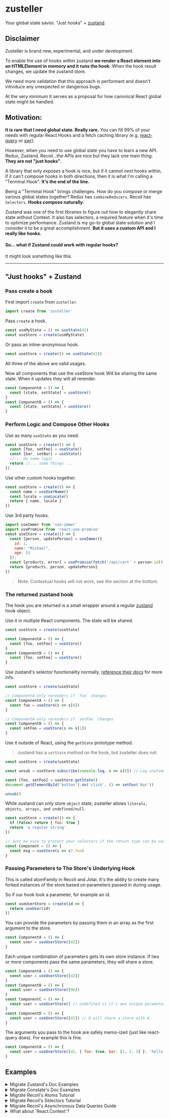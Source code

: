 # zusteller

Your global state savior. "Just hooks" + [zustand](https://github.com/react-spring/zustand).

## Disclaimer 

Zusteller is brand new, experimental, and under development.

To enable the use of hooks within zustand **we render a React element into an HTMLElement in memory and it runs the hook.** 
When the hook result changes, we update the zustand store. 

We need more validation that this approach is performant and doesn't introduce any unexpected or dangerous bugs.

At the very minimum it serves as a proposal for how canonical React global state might be handled. 

## Motivation:

**It is rare that I need global state. Really rare.** You can fill 99% of your needs with regular React Hooks and a fetch caching library
(e.g. [react-query](https://react-query.tanstack.com/docs/overview) or [swr](https://github.com/vercel/swr)).

However, when you need to use global state you have to learn a new API. Redux, Zustand, Recoil...the APIs are nice but they
lack one main thing. **They are not "just hooks".**

A library that only _exposes_ a hook is nice, but if it cannot _nest_ hooks within, if it can't compose hooks in both
directions, then it is what I'm calling a "Terminal Hook". **It's the end of the line.**

Being a "Terminal Hook" brings challenges. How do you compose or merge various global states together? Redux has 
`combineReducers`. Recoil has `Selectors`. **Hooks compose naturally.**

Zustand was one of the first libraries to figure out how to elegantly share state without Context. It also has
selectors, a required feature when it's time to optimize performance. Zustand is my go-to global state solution and I consider
it to be a great accomplishment. **But it uses a custom API and I really like hooks.**

#### So... what if Zustand could work with regular hooks?

It might look something like this. 

----

## "Just hooks" + Zustand

### Pass create a hook

First import `create` from `zusteller`.

```js
import create from 'zusteller'
```

Pass `create` a hook. 

```js
const useMyState = () => useState(42)
const useStore = create(useMyState)
```

Or pass an inline-anonymous hook.

```js
const useStore = create(() => useState(42))
```

All three of the above are valid usages.

Now all components that use the useStore hook Will be sharing the same state. When it updates they will all rerender. 
```js
const ComponentA = () => {
  const [state, setState] = useStore()
}
const ComponentB = () => {
  const [state, setState] = useStore()  
}
```

### Perform Logic and Compose Other Hooks

Use as many `useState` as you need.

```js
const useStore = create(() => {
  const [foo, setFoo] = useState()
  const [bar, setBar] = useState()
  //... do some logic
  return //... some things ...
})
```

Use other custom hooks together.

```js
const useStore = create(() => {
  const name = useUserName()
  const locale = useLocale()
  return { name, locale }
})
```

Use 3rd party hooks.

```js
import useImmer from 'use-immer'
import usePromise from 'react-use-promise'
const useStore = create(() => {
  const [person, updatePerson] = useImmer({
    id: 1,
    name: "Michael",
    age: 33
  });
  const [products, error] = usePromise(fetch('/api/cart' + person.id))
  return {products, person, updatePerson}
})
```

> Note: Contextual hooks will not work, see the section at the bottom.

### The returned zustand hook

The hook you are returned is a small wrapper around a regular [zustand](https://github.com/react-spring/zustand) hook object.

Use it in multiple React components. The state will be shared.

```js
const useStore = create(useState)

const ComponentA = () => {
  const [foo, setFoo] = useStore()
}
const ComponentB = () => {
  const [foo, setFoo] = useStore()
}
```

Use zustand's selector functionality normally, [reference their docs](https://github.com/react-spring/zustand#selecting-multiple-state-slices) for more info.

```js
const useStore = create(useState)

// ComponentA only rerenders if `foo` changes
const ComponentA = () => {
  const foo = useStore(s => s[0])
}

// ComponentA only rerenders if `setFoo` changes
const ComponentB = () => {
  const setFoo = useStore(s => s[1])
}
```

Use it outside of React, using the `getState` prototype method.

> zustand has a `setState` method on the hook, but zusteller does not.

```js
const useStore = create(useState)

const unsub = useStore.subscribe(console.log, s => s[0]) // Log anytime foo changes

const [foo, setFoo] = useStore.getState()
document.getElementById('button').on('click', () => setFoo('bar'))

unsub()
```

While zustand can only store `object` state, zusteller allows `literals, objects, arrays, and undefined/null`.

```js
const useStore = create(() => {
  if (false) return { foo: true }
  return 'a regular string'
})

// Just be sure to protect your selectors if the return type can be variable
const Component = () => {
  const msg = useStore(s => s?.foo)
}
```

### Passing Parameters to The Store's Underlying Hook

This is called atomFamily in Recoil and Jotai. It's the ability to create many forked instances of the store based on
parameters passed in during usage.

So if our hook took a parameter, for example an id.
```js
const useUserStore = create(id => {
  return useUser(id)
})
```

You can provide the parameters by passing them in an array as the first argument to the store.
```js
const ComponentA = () => {
  const user = useUserStore([42])
}
```

Each unique combination of parameters gets its own store instance. If two or more components pass the same parameters,
they will share a store.
```js
const ComponentA = () => {
  const user = useUserStore([42])
}
const ComponentB = () => {
  const user = useUserStore([96])
}
const ComponentC = () => {
  const user = useUserStore() // undefined is it's own unique parameter
}
const ComponentD = () => {
  const user = useUserStore([42]) // D will share a store with A
}
```

The arguments you pass to the hook are safely memo-ized (just like react-query does). For example this is fine.
```js
const ComponentA = () => {
  const user = useUserStore([42, { foo: true, bar: [1, 2, 3] }, 'hello', null])
}
```

## Examples

<details>
  <summary>Migrate Zustand's Doc Examples</summary>
  
> You'll have to follow along at https://github.com/pmndrs/zustand/blob/master/README.md
> I only recreate the code blocks not all of the text.

```js
import create from 'zusteller'

const useStore = create(() => {
  const [bears, setBears] = useState(0)
  const increasePopulation = () => setBears(prev => prev + 1)
  const removeAllBears = () => setBears(0)
  return { bears, increasePopulation, removeAllBears }
})
```

```jsx
function BearCounter() {
  const bears = useStore(state => state.bears)
  return <h1>{bears} around here ...</h1>
}

function Controls() {
  const increasePopulation = useStore(state => state.increasePopulation)
  return <button onClick={increasePopulation}>one up</button>
}
```

### Async actions

I'd just use react-query for this but let's recreate it anyway.

```js
import create from 'zusteller'

const useStore = create(() => {
  const [fishies, setFishies] = useState({})
  const fetch = async pond => {
    const response = await fetch(pond)
    setFishies(await response.json())
  }
})
```

Oh wait, but now we can compose other hooks! So we *can* use react-query. Would you look at that?

```js
import create from 'zusteller'
import { useQuery } from 'react-query'

const useStore = create(() => {
  const [pond, setPond] = useState('foo')
  const { data, ...queryInfo } = useQuery('fishies', () => fetch(`/api/${pond}`))
  // Maybe you need to alter the response in some way?
  // Who knows why people need global state... :shrug
  const fishies = data.map(fish => fish.slippery = true)
  return {fishies, queryInfo, setPond}
})

```

### Reading/writing state and reacting to changes outside of components

Works just like zustand.

> Except there is no `setState` prototype method. You must use methods exposed by
your hook to modify the internal hook's state.

```js
const useStore = create(useState, { paw: true, snout: true, fur: true })

// Getting non-reactive fresh state
const paw = useStore.getState().paw
// Listening to all changes, fires on every change
const unsub1 = useStore.subscribe(console.log)
// Listening to selected changes, in this case when "paw" changes
const unsub2 = useStore.subscribe(console.log, state => state.paw)
// Subscribe also supports an optional equality function
const unsub3 = useStore.subscribe(console.log, state => [state.paw, state.fur], shallow)
// Updating state, will trigger listeners
const [, setState] = useStore.getState()
setState(prev => ({ ...prev, paw: false }))
// Unsubscribe listeners
unsub1()
unsub2()
unsub3()
// Destroying the store (removing all listeners)
useStore.destroy()
```

### Using zusteller without React

Not possible. Use zustand. Zusteller uses hooks, and hooks must be run using react and react-dom.

### Want to use immer? 

Use a 3rd party immer hook or write your own.

```js
import create from 'zusteller'
import produce from 'immer'

const useImmerState = initialState => {
    const [state, setState] = useState(initialState)
    const setImmerState = useCallback(setter => setState(produce(setter)), [])
    return [state, setImmerState]
}

const useStore = create(useImmerState, { lush: { forrest: { contains: { a: "bear" } } } })

function Component() {
    const [state, setState] = useStore()
    setState(state => {
      state.lush.forrest.contains = null
    })
}
```

### Can't live without redux-like reducers and action types?

No judgement I guess. Here's how you do it, you just use `useReducer`. Simple.

```js
import create from 'zusteller'
import { useReducer } from 'react'

const types = { increase: "INCREASE", decrease: "DECREASE" }

const reducer = (state, { type, by = 1 }) => {
  switch (type) {
    case types.increase: return { grumpiness: state.grumpiness + by }
    case types.decrease: return { grumpiness: state.grumpiness - by }
  }
}

const useStore = create(useReducer, reducer, {grumpiness: 0})

function Component() {
  const [state, dispatch] = useStore()
  dispatch({ type: types.increase, by: 2 })
}
```
</details>








<details>
  <summary>Migrate Constate's Doc Examples</summary>
  
> You'll have to follow along at https://github.com/diegohaz/constate/blob/master/README.md
> I only recreate the code blocks not all of the text.

```jsx
import React, { useState } from "react";
import create from "zusteller";

// 1️⃣ Create a custom hook as usual
function useCounter() {
  const [count, setCount] = useState(0);
  const increment = () => setCount(prevCount => prevCount + 1);
  return { count, increment };
}

// 2️⃣ Wrap your hook with the create function
const useCounterStore = create(useCounter);

function Button() {
  // 3️⃣ Use context instead of custom hook
  const { increment } = useCounterStore();
  return <button onClick={increment}>+</button>;
}

function Count() {
  // 4️⃣ Use context in other components
  const { count } = useCounterStore();
  return <span>{count}</span>;
}

function App() {
  // 5️⃣ DO NOT wrap your components with Provider
  return (
    <>
      <Count />
      <Button />
    </>
  );
}
```

Advanced Example

```jsx
import React, { useState, useCallback } from "react";
import create from "zusteller";

// 1️⃣ Create a custom hook that receives props
function useCounter({ initialCount = 0 }) {
  const [count, setCount] = useState(initialCount);
  // 2️⃣ Wrap your updaters with useCallback or use dispatch from useReducer
  const increment = useCallback(() => setCount(prev => prev + 1), []);
  return { count, increment };
}

// 3️⃣ Wrap your hook with the constate factory splitting the values
// 3.5 Pass props to your hook
const useCounterStore = create(useCounter, { initialCount: 10 });

function Button() {
  // 4️⃣ Use the updater context that will never trigger a re-render
  // 4.5 we get at it via our selector
  const increment = useCounterStore(s => s.increment);
  return <button onClick={increment}>+</button>;
}

function Count() {
  // 5️⃣ Use the state context in other components
  // 5.5 Use the selector to only subscribe to the count
  const count = useCount(s => s.count);
  return <span>{count}</span>;
}

function App() {
  // 6️⃣ DO NOT wrap your components with Provider 
  return (
    <>
      <Count />
      <Button />
    </>
  );
}
```
</details>








<details>
  <summary>Migrate Recoil's Atoms Tutorial</summary>
  
> You'll have to follow along at https://recoiljs.org/docs/basic-tutorial/atoms
> I only recreate the code blocks not all of the text.

```js
const useTodoListStore = create(() => {
  // I'm gonna use this immer hook... because it'll make mutations easier
  // You can see the implementation up above somewhere
  const [todoList, setTodoList] = useImmerState([])
  return { todoList }
})
```

```jsx
function TodoList() {
  const todoList = useTodoListStore(s => s.todoList);

  return (
    <>
      {}
      {}
      <TodoItemCreator />

      {todoList.map((todoItem) => (
        <TodoItem key={todoItem.id} item={todoItem} />
      ))}
    </>
  );
}
```

```jsx
// Modify our hook to add the "addTodo" logic **there**
// We should keep the business logic together
const useTodoListStore = create(() => {
  const [todoList, setTodoList] = useImmerState([])

  // Wrap these bad boys in a memo so they won't cause rerenders
  // when they are selected
  const todoActions = useMemo(() => ({
    add: text => setTodoList(draft => {
      draft.push({ id: getId(), text, isComplete: false })
    })
  }), [])

  return { todoList, todoActions }
})
    

function TodoItemCreator() {
  const [inputValue, setInputValue] = useState('');
  const todoActions = useTodoListStore(s => s.todoActions);

  const addItem = () => {
    todoActions.add(inputValue)
    setInputValue('');
  };

  const onChange = ({target: {value}}) => {
    setInputValue(value);
  };

  return (
    <div>
      <input type="text" value={inputValue} onChange={onChange} />
      <button onClick={addItem}>Add</button>
    </div>
  );
}

let id = 0;
function getId() {
  return id++;
}
```

```jsx
// Modify our hook to add the Edit, Toggle and Delete logic
// Again, trying to keep busineses logic together
const useTodoListStore = create(() => {
  const [todoList, setTodoList] = useImmerState([])

  // Wrap these bad boys in a memo so they won't cause rerenders
  // when they are selected
  const todoActions = useMemo(() => ({
    add: text => setTodoList(draft => {
      draft.push({ id: getId(), text, isComplete: false })
    }),
    edit: (todo, text) => setTodoList(draft => {
      const todo = draft.find(t => t.id === todo.id)
      todo.text = text
    }),
    toggle: todo => setTodoList(draft => {
      const todo = draft.find(t => t.id === todo.id)
      todo.isComplete = !todo.isComplete
    }),
    delete: todo => setTodoList(draft => {
      return draft.filter(t => t.id !== todo.id)
    })
  }), [])

  return { todoList, todoActions }
})

function TodoItem({item}) {
  const todoActions = useTodoListStore(s => s.todoActions)

  return (
    <div>
      <input type="text" value={item.text} onChange={e => todoActions.edit(item, e.target.value)} />
      <input
        type="checkbox"
        checked={item.isComplete}
        onChange={() => todoActions.toggle(item)}
      />
      <button onClick={() => deleteItem(item)}>X</button>
    </div>
  );
}
```
</details>








<details>
  <summary>Migrate Recoil's Selectors Tutorial</summary>
  
  > These code example reference variables created in the previous section
  
  > You'll have to follow along at https://recoiljs.org/docs/basic-tutorial/selectors
  > I only recreate the code blocks not all of the text.
  
```js
const useTodoListFilterStore = create(useState, 'Show All');
```

```js
const useFilteredTodoListStore = create(() => {
  const [filter] = useFilteredTodoListStore()
  const { todoList } = useTodoListStore()
  switch (filter) {
    case 'Show Completed':
      return todoList.filter((item) => item.isComplete);
    case 'Show Uncompleted':
      return todoList.filter((item) => !item.isComplete);
    default:
      return todoList;
  }
})
```

> Side Note: In their tutorial they say "The filteredTodoListState internally keeps track of two dependencies: 
> todoListFilterState and todoListState so that it re-runs if either of those change."
>
> That is what hooks do!

```jsx
function TodoList() {
  const todoList = useFilteredTodoListStore();

  return (
    <>
      <TodoListStats />
      <TodoListFilters />
      <TodoItemCreator />

      {todoList.map((todoItem) => (
        <TodoItem item={todoItem} key={todoItem.id} />
      ))}
    </>
  );
}
```

```jsx
function TodoListFilters() {
  const [filter, setFilter] = useTodoListFilterStore();

  const updateFilter = ({target: {value}}) => {
    setFilter(value);
  };

  return (
    <>
      Filter:
      <select value={filter} onChange={updateFilter}>
        <option value="Show All">All</option>
        <option value="Show Completed">Completed</option>
        <option value="Show Uncompleted">Uncompleted</option>
      </select>
    </>
  );
}
```

```js
const useTodoListStatsStore = create(() => {
  const { todoList } = useTodoListStore()
  const totalNum = todoList.length;
  const totalCompletedNum = todoList.filter((item) => item.isComplete).length;
  const totalUncompletedNum = totalNum - totalCompletedNum;
  const percentCompleted = totalNum === 0 ? 0 : totalCompletedNum / totalNum;

  return {
    totalNum,
    totalCompletedNum,
    totalUncompletedNum,
    percentCompleted,
  };
})
```

```jsx
function TodoListStats() {
  const {
    totalNum,
    totalCompletedNum,
    totalUncompletedNum,
    percentCompleted,
  } = useTodoListStatsStore();

  const formattedPercentCompleted = Math.round(percentCompleted * 100);

  return (
    <ul>
      <li>Total items: {totalNum}</li>
      <li>Items completed: {totalCompletedNum}</li>
      <li>Items not completed: {totalUncompletedNum}</li>
      <li>Percent completed: {formattedPercentCompleted}</li>
    </ul>
  );
}
```
</details>








<details>
  <summary>Migrate Recoil's Asynchronous Data Queries Guide</summary>
  
> You'll have to follow along at https://recoiljs.org/docs/guides/asynchronous-data-queries
> I only recreate the code blocks not all of the text.

### Synchronous Example

```jsx
const useCurrentUserIDStore = create(useState, 1)

const useCurrentUserNameStore = create(() => {
  const [id] = useCurrentUserIDStore()
  return tableOfUsers[id].name;
});

function CurrentUserInfo() {
  const userName = useCurrentUserNameStore();
  return <div>{userName}</div>;
}

function MyApp() {
  return (
    <CurrentUserInfo />
  );
}
```

### Asynchronous Example

Hey let's use react-query my current favorite library! I mean really this example doesn't
even need global state at all... react-query is all you need here. But I'll show it anyway.

```jsx
import { useQuery } from 'react-query'

const useCurrentUserNameStore = create(() => {
  const [id] = useCurrentUserIDStore()
  const { data } = useQuery(['user/details', id], (_, id) => myDBQuery({ userID: id }))
  return data?.name;
})

function CurrentUserInfo() {
  const userName = useCurrentUserNameStore();
  return <div>{userName}</div>;
}
```

Hmm ok so this one... I mean Suspense isn't really supported. It's not NOT supported either.
Like if you set the `suspense: true` option in react-query it will work. But I have a hot take,
maybe suspense is not so great. I prefer managing the loading state inside the component that
is actually loading!! This way I can show a custom tailored skeleton, or continue showing
stale data when it's refetching.

```jsx
function MyApp() {
  return (
    <RecoilRoot>
      <React.Suspense fallback={<div>Loading...</div>}>
        <CurrentUserInfo />
      </React.Suspense>
    </RecoilRoot>
  );
}
```

I'm not gonna talk about ErrorBoundaries, whatever.

### Queries with Parameters

Ok now this one is interesting let's see... I'd just react-query for this without zusteller.

```jsx
function UserInfo(id) {
  const { data } = useQuery(['user/details', id], (_, id) => myDBQuery({ userID: id }))
  return <div>{data?.name}</div>;
}
```

But that's cheating... so what if we *needed* to pass parameters to our hook? Hmm...
ok let's just pretend react-query wasn't invented yet.

```jsx
// So this is basically a poor man's react-query
const useUserNameStore = create((userID) => {
  const [name, setName] = useState('')
  const [error, setError] = useState()
  useEffect(() => {
    myDBQuery({userID}).then(response => {
      setResponse(response.error ?? response.name)
    });
  }, [id])
  if (error) return error
  return name
})

function UserInfo({ id }) {
  // Provide a hookArgs array as the first param to the store hook
  const { data } = useUserNameStore([id])
  return <div>{data?.name}</div>;
}
```

Or we could use a 3rd party library hook like react-use-promise. It's a little nicer,
but again react-query would just be better here. But this illustrates passing in parameters.
```jsx
import usePromise from 'react-use-promise'

const useUserNameStore = create((userID) => {
  const [result, error] = usePromise(myDBQuery({userID}))
  return error ?? result.name
})

function UserInfo(id) {
  const { data } = useUserNameStore([id])
  return <div>{data?.name}</div>;
}
```
</details>






<details>
  <summary>What about `React.Context`?</summary>
  
Ok you got me! You found the missing feature :(

This wouldn't work.

```js
// Remember, this hook is being run in an isolated React element in memory!
// It will not pick up this context value, because it's not in your app's
// React tree.
const useSomeContextVal = () => {
  return useContext(SomeContext)
}

const useStore = create(useSomeContextVal)
```

One way we could fix this in the future is by returning a React element from `create`.
You could then place this element anywhere as your Context.Consumer location.

```jsx
const SomeContext = React.createContext()

// This is not yet possible, just showing an idea
// Maybe we have an additional `create.withManualInsert`
// Idk what name to give it...
const useStore = create.withManualInsert(() => {
  return useContext(SomeContext)
})

const App = () => {
  return (
    <SomeContext.Provider>
      <useStore.Store /> // Now useStore will pick up the context properly
    </SomeContext.Provider>
  )
}
```

Maybe we also have a way to return a full context. For a `constate` flavor.

```jsx
// This is not yet possible, just showing an idea
// Maybe we have an additional `create.withContext`
const useStore = create.withContext(MyContext => () => {
  return useContext(MyContext)
})

const App = () => {
  return (
    // Now useStore has both a Provider AND a Store insertion point :shrug??
    <useStore.Provider>
      <useStore.Store />
    </useStore.Provider>
  )
}

```
</details>
